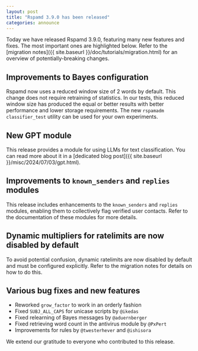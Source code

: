 ```yaml
---
layout: post
title: "Rspamd 3.9.0 has been released"
categories: announce
---
```


Today we have released Rspamd 3.9.0, featuring many new features and fixes. The most important ones are highlighted below. Refer to the [migration notes]({{ site.baseurl }}/doc/tutorials/migration.html) for an overview of potentially-breaking changes.

## Improvements to Bayes configuration

Rspamd now uses a reduced window size of 2 words by default. This change does not require retraining of statistics. In our tests, this reduced window size has produced the equal or better results with better performance and lower storage requirements. The new `rspamadm classifier_test` utility can be used for your own experiments.

## New GPT module

This release provides a module for using LLMs for text classification. You can read more about it in a [dedicated blog post]({{ site.baseurl }}/misc/2024/07/03/gpt.html).

## Improvements to `known_senders` and `replies` modules

This release includes enhancements to the `known_senders` and `replies` modules, enabling them to collectively flag verified user contacts. Refer to the documentation of these modules for more details.

## Dynamic multipliers for ratelimits are now disabled by default

To avoid potential confusion, dynamic ratelimits are now disabled by default and must be configured explicitly. Refer to the migration notes for details on how to do this.

## Various bug fixes and new features

* Reworked `grow_factor` to work in an orderly fashion
* Fixed `SUBJ_ALL_CAPS` for unicase scripts by `@ikedas`
* Fixed relearning of Bayes messages by `@aduernberger`
* Fixed retrieving word count in the antivirus module by `@PxPert`
* Improvements for rules by `@twesterhever` and `@ishisora`

We extend our gratitude to everyone who contributed to this release.
